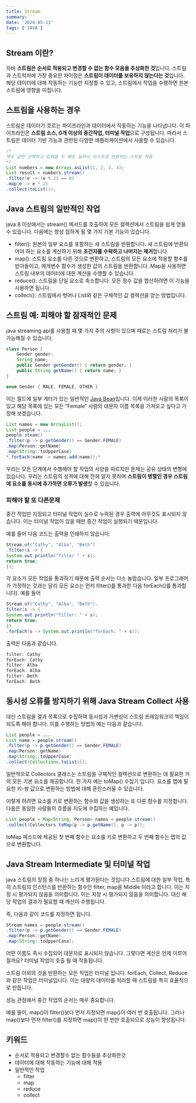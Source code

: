```yaml
---
title: Stream
summary: ''
date: '2024-05-13'
tags: ['JAVA']
---
```



## Stream 이란?
자바 **스트림은 순서로 적용되고 변경할 수 없는 함수 모음을 추상화한 것**입니다. 스트림과 스트럭처에 가장 중요한 차이점은 **스트림이 데이터를 보유하지 않는다는 것**입니다.
해당 데이터에 대해 작동하는 기능만 지정할 수 있고, 스트림에서 작업을 수행하면 원본 스트림에 영향을 미칩니다.

## 스트림을 사용하는 경우
스트림은 데이터가 흐르는 파이프라인과 데이터에서 작동하는 기능을 나타냅니다. 이 파이프라인은 **스트림 소스, 0개 이상의 중간작업, 터미널 작업**으로 구성됩니다.
따라서 스트림은 데이터 기반 기능과 관련된 다양한 애플리케이션에서 사용할 수 있습니다.

```java
/* 
짝수 값만 선택하고 입력을 두 배로 늘려서 리스트로 반환하는 스트림 적용 
*/
List numbers = new Arrays.asList(1, 2, 3, 4);
List result = numbers.stream()
.filter(e -> (e % 2) == 0)
.map(e -> e * 2)
.collect(toList());
```

## Java 스트림의 일반적인 작업

java 8 이상에서는 stream() 메서드를 호출하여 모든 컬렉션에서 스트림을 쉽게 얻을 수 있습니다. 다음에는 항상 접하게 될 몇 가지 기본 기능이 있습니다.

- filter(): 원본의 일부 요소를 포함하는 새 스트림을 반환합니다. 새 스트림에 반환되어야 하는 요소를 계산하기 위해 **조건자를 수락하고 나머지는 제거**합니다.
- map(): 스트림 요소를 다른 것으로 변환하고, 스트림의 모든 요소에 적용할 함수를 받아들이고, 매개변수 함수가 생성한 값의 스트림을 반환합니다. Map을 사용하면 스트림 내부의 데이터에 대한 계산을 수행할 수 있습니다.
- reduce(): 스트림을 단일 요소로 축소합니다. 모든 정수 값을 합산하려면 이 기능을 사용하면 됩니다.
- collect(): 스트림에서 벗어나 List와 같은 구체적인 값 컬렉션을 얻는 방법입니다.

## 스트림 예: 피해야 할 잠재적인 문제

java streaming api를 사용할 때 몇 가지 주의 사항이 있으며 때로는 스트림 처리가 불가능해질 수 있습니다.

```java
class Person {
	Gender gender;
	String name;
	public Gender getGender() { return gender; }
	public String getName() { return name; }
}

enum Gender { MALE, FEMALE, OTHER } 
```

이는 필드에 일부 게터가 있는 일반적인 [Java Bean](/wikis/JAVA/Bean)입니다. 이제 이러한 사람의 목록이 있고 해당 목록에 있는 모든 “Female” 사람의 대문자 이름 목록을 가져오고 싶다고 가정해 보겠습니다.

```java
List names = new ArrayList();
List people = ...
people.steam()
.filter(p -> p.getGender() == Gender.FEMALE)
.map(Person::getName)
.map(String::toUpperCase)
*.forEach(name -> names.add(name));*
```

우리는 모든 단계에서 수행해야 할 작업의 사양을 따르지만 문제는 공유 상태의 변형에 있습니다. 우리는 스트림의 성격에 대해 전혀 알지 못하며 **스트림이 병렬인 경우 스트림에 요소를 동시에 추가하면 오류가 발생**할 수 있습니다.

### 피해야 할 또 다른문제

중간 작업만 지정되고 터미널 작업이 실수로 누락된 경우 출력에 아무것도 표시되지 않습니다. 이는 터미널 작업이 있을 때만 중간 작업이 실행되기 때문입니다.

예를 들어 다음 코드는 출력을 인쇄하지 않습니다.

```java
Stream.of("Cathy", "Alba", "Beth")
.filter(s -> {
System.out.println("filter " + s);
return true;
});
```

각 요소가 모든 작업을 통과하기 때문에 출력 순서는 다소 놀랍습니다. 일부 프로그래머가 가정하는 것과는 달리 모든 요소는 먼저 filter()를 통과한 다음 forEach()를 통과합니다). 예를 들어

```java
Stream.of("Cathy", "Alba", "Beth").
filter(s -> {
System.out.println("filter: " + s);
return true;
})
.forEach(s -> System.out.println("forEach: " + s));
```

출력은 다음과 같습니다.

```java
filter: Cathy
forEach: Cathy
filter: Alba
forEach: Alba
filter: Beth
forEach: Beth
```

## 동시성 오류를 방지하기 위해 Java Stream Collect 사용

대신 스트림을 결과 목록으로 수집하여 동시성과 가변성이 스트림 프레임워크의 책임이 되도록 해야 합니다. 이를 수행하는 방법의 예는 다음과 같습니다.

```java
List people = ...
List name = people.stream()
.filter(p -> p.getGender() == Gender.FEMALE)
.map(Person::getName)
.map(String::toUpperCase)
.collect(Collections.toList());
```

일반적으로 Collectors 클래스는 스트림을 구체적인 컬렉션으로 변환하는 데 필요한 거의 모든 기본 요소를 제공합니다. 한 가지 예는 toMap() 수집기 입니다. 요소를 맵에 필요한 키-쌍 값으로 변환하는 방법에 대해 혼란스러울 수 있습니다.

이렇게 하려면 요소를 키로 변환하는 함수와 값을 생성하는 또 다른 함수를 지정합니다. 다음은 동일한 사람들의 흐름을 지도에 수집하는 예입니다.

```java
List people = Map<String, Person> names = people.stream()
.collect(Collectors.toMap(p -> p.getName(), p -> p));
```

toMap 메소드에 제공된 첫 번째 함수는 요소를 키로 변환하고 두 번째 함수는 맵의 값으로 변환합니다.

## Java Stream Intermediate 및 터미널 작업

java 스트림의 장점 중 하나는 느리게 평가된다는 것입니다.스트림에 대한 일부 작업, 특히 스트림의 인스턴스를 반환하는 함수인 filter, map을 Middle 이라고 합니다. 이는 지정 시 평가되지 않음을 의미합니다. 이는 지정 시 평가되지 않음을 의미합니다. 대신 해당 작업의 결과가 필요할 때 계산이 수행됩니다.

즉, 다음과 같이 코드를 지정하면 됩니다.

```java
Stream names = people.stream()
.filter(p -> p.getGender() == Gender.FEMALE)
.map(Person::getName)
.map(String::toUpperCase);
```

어떤 이름도 즉시 수집되어 대문자로 표시되지 않습니다. 그렇다면 계산은 언제 이루어질까요? 터미널 작업이 호출 될 때 작동됩니다.

스트림 이외의 것을 반환하는 모든 작업은 터미널 입니다. forEach, Collect, Reduce와 같은 작업은 터미널입니다. 이는 대량의 데이터를 처리할 때 스트림을 특히 효율적으로 만듭니다.

성능 관점에서 중간 작업의 순서는 매우 중요합니다.

예를 들어, map()이 filter()보다 먼저 지정되면 map()이 여러 번 호출됩니다. 그러나 map()보다 먼저 filter()를 지정하면 map()이 한 번만 호출되므로 성능이 향상됩니다.

## 키워드

- 순서로 적용되고 변경할수 없는 함수들을 추상화한것
- 데이터에 대해 작동하는 기능에 대해 적용
- 일반적인 작업
  - filter
  - map
  - reduce
  - collect
